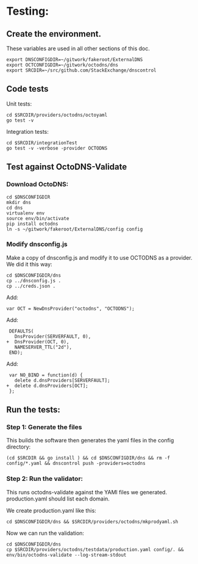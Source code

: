 # Testing:

## Create the environment.

These variables are used in all other sections of this doc.

```
export DNSCONFIGDIR=~/gitwork/fakeroot/ExternalDNS
export OCTCONFIGDIR=~/gitwork/octodns/dns
export SRCDIR=~/src/github.com/StackExchange/dnscontrol
```

## Code tests

Unit tests:

```
cd $SRCDIR/providers/octodns/octoyaml
go test -v
```

Integration tests:

```
cd $SRCDIR/integrationTest
go test -v -verbose -provider OCTODNS
```

## Test against OctoDNS-Validate

### Download OctoDNS:

```
cd $DNSCONFIGDIR
mkdir dns
cd dns
virtualenv env
source env/bin/activate
pip install octodns
ln -s ~/gitwork/fakeroot/ExternalDNS/config config
```

### Modify dnsconfig.js

Make a copy of dnsconfig.js and modify it to use OCTODNS as a provider. We did it this way:

```
cd $DNSCONFIGDIR/dns
cp ../dnsconfig.js .
cp ../creds.json .
```

Add:

```
var OCT = NewDnsProvider("octodns", "OCTODNS");
```

Add:

```
 DEFAULTS(
   DnsProvider(SERVERFAULT, 0),
+  DnsProvider(OCT, 0),
   NAMESERVER_TTL("2d"),
 END);
```

Add:

```
 var NO_BIND = function(d) {
   delete d.dnsProviders[SERVERFAULT];
+  delete d.dnsProviders[OCT];
 };
```

## Run the tests:

### Step 1: Generate the files

This builds the software then generates the yaml files in the config directory:

```
(cd $SRCDIR && go install ) && cd $DNSCONFIGDIR/dns && rm -f config/*.yaml && dnscontrol push -providers=octodns
```

### Step 2: Run the validator:

This runs octodns-validate against the YAMl files we generated.  production.yaml should
list each domain.

We create production.yaml like this:

```
cd $DNSCONFIGDIR/dns && $SRCDIR/providers/octodns/mkprodyaml.sh
```

Now we can run the validation:

```
cd $DNSCONFIGDIR/dns
cp $SRCDIR/providers/octodns/testdata/production.yaml config/. && env/bin/octodns-validate --log-stream-stdout
```
